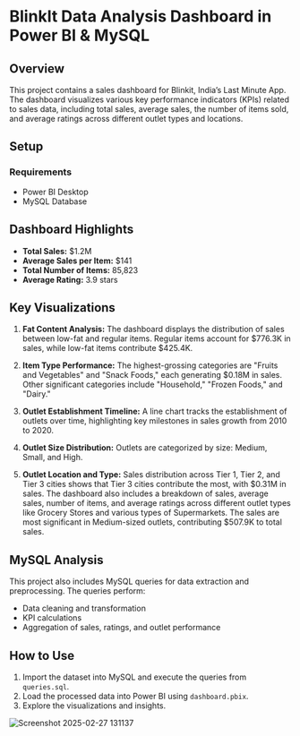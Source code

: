 # BlinkIt Data Analysis Dashboard in Power BI & MySQL

## Overview
This project contains a sales dashboard for Blinkit, India’s Last Minute App. The dashboard visualizes various key performance indicators (KPIs) related to sales data, including total sales, average sales, the number of items sold, and average ratings across different outlet types and locations.

## Setup
### Requirements
- Power BI Desktop
- MySQL Database

## Dashboard Highlights
- **Total Sales:** $1.2M
- **Average Sales per Item:** $141
- **Total Number of Items:** 85,823
- **Average Rating:** 3.9 stars

## Key Visualizations
1) **Fat Content Analysis:** The dashboard displays the distribution of sales between low-fat and regular items. Regular items account for $776.3K in sales, while low-fat items contribute $425.4K.

2) **Item Type Performance:** The highest-grossing categories are "Fruits and Vegetables" and "Snack Foods," each generating $0.18M in sales. Other significant categories include "Household," "Frozen Foods," and "Dairy."

3) **Outlet Establishment Timeline:** A line chart tracks the establishment of outlets over time, highlighting key milestones in sales growth from 2010 to 2020.

4) **Outlet Size Distribution:** Outlets are categorized by size: Medium, Small, and High.

5) **Outlet Location and Type:** Sales distribution across Tier 1, Tier 2, and Tier 3 cities shows that Tier 3 cities contribute the most, with $0.31M in sales. The dashboard also includes a breakdown of sales, average sales, number of items, and average ratings across different outlet types like Grocery Stores and various types of Supermarkets. The sales are most significant in Medium-sized outlets, contributing $507.9K to total sales.

## MySQL Analysis
This project also includes MySQL queries for data extraction and preprocessing. The queries perform:
- Data cleaning and transformation
- KPI calculations
- Aggregation of sales, ratings, and outlet performance

## How to Use
1. Import the dataset into MySQL and execute the queries from `queries.sql`.
2. Load the processed data into Power BI using `dashboard.pbix`.
3. Explore the visualizations and insights.



![Screenshot 2025-02-27 131137](https://github.com/user-attachments/assets/a501fd73-9b0f-4166-9e06-3575d0d3e984)


